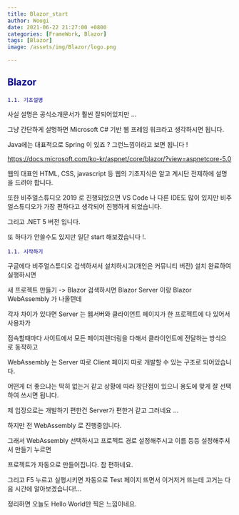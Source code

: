 ```yaml
---
title: Blazor_start
author: Woogi
date: 2021-06-22 21:27:00 +0800
categories: [FrameWork, Blazor]
tags: [Blazor]
image: /assets/img/Blazor/logo.png

---
```


## <span style="color:darkblue">Blazor</span>

<span style="color:darkblue">`1.1. 기초설명`</span>

사실 설명은 공식소개문서가 훨씬 잘되어있지만 ...

그냥 간단하게 설명하면 Microsoft C# 기반 웹 프레임 워크라고 생각하시면 됩니다.

Java에는 대표적으로  Spring 이 있죠 ? 그런느낌이라고 보면 됩니다 !

https://docs.microsoft.com/ko-kr/aspnet/core/blazor/?view=aspnetcore-5.0



웹의 대표인 HTML, CSS, javascript 등 웹의 기초지식은 알고 계시단 전제하에 설명을 드려야 합니다.

또한 비주얼스튜디오 2019 로 진행되었으면 VS Code 나 다른 IDE도 많이 있지만 비주얼스튜디오가 가장 편하다고 생각되어 진행하게 되었습니다.

그리고 .NET 5 버전 입니다.

또 하다가 안쓸수도 있지만 일단 start 해보겠습니다 !.

<span style="color:darkblue">`1.1. 시작하기`</span>

구글에다 비주얼스튜디오 검색하셔서 설치하시고(개인은 커뮤니티 버전) 설치 완료하여 실행하시면

새 프로젝트 만들기 -> Blazor 검색하시면 Blazor Server 이랑 Blazor WebAssembly 가 나올텐데 

각자 차이가 있다면 Server 는 웹서버와 클라이언트 페이지가 한 프로젝트에 다 있어서 사용자가 

접속할때마다 사이트에서 모든 페이지렌더링을 다해서 클라이언트에 전달하는 방식으로 동작하고

WebAssembly 는 Server 따로 Client 페이지 따로 개발할 수 있는 구조로 되어있습니다.

어떤게 더 좋으냐는 딱히 없는거 같고 상황에 따라 장단점이 있으니 용도에 맞게 잘 선택하여 쓰시면 됩니다.

제 입장으로는 개발하기 편한건 Server가 편한거 같고 그러네요 ...

하지만 전 WebAssembly 로 진행중입니다.

그래서 WebAssembly 선택하시고 프로젝트 경로 설정해주시고 이름 등등 설정해주셔서 만들기 누르면

프로젝트가 자동으로 만들어집니다. 참 편하네요.

그리고 F5 누르고 실행시키면 자동으로 Test 페이지 뜨면서 이거저거 뜨는데 고거는 다음 시간에 알아보겠습니다!...

정리하면 오늘도 Hello World만 찍은 느낌이네요.